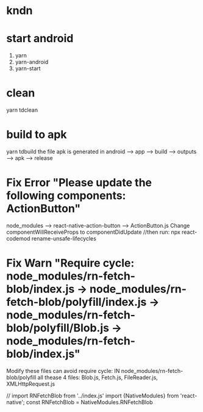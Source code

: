 # kndn

# start android
1. yarn
2. yarn-android
3. yarn-start

# clean
yarn tdclean

# build to apk
yarn tdbuild
the file apk is generated in android --> app --> build --> outputs --> apk --> release

# Fix Error "Please update the following components: ActionButton"
node_modules --> react-native-action-button --> ActionButton.js Change componentWillReceiveProps to componentDidUpdate
//then run: npx react-codemod rename-unsafe-lifecycles

# Fix Warn "Require cycle: node_modules/rn-fetch-blob/index.js -> node_modules/rn-fetch-blob/polyfill/index.js -> node_modules/rn-fetch-blob/polyfill/Blob.js -> node_modules/rn-fetch-blob/index.js"
Modify these files can avoid require cycle:
IN node_modules/rn-fetch-blob/polyfill
all thease 4 files: Blob.js, Fetch.js, FileReader.js, XMLHttpRequest.js

// import RNFetchBlob from '../index.js'
import {NativeModules} from 'react-native';
const RNFetchBlob = NativeModules.RNFetchBlob
